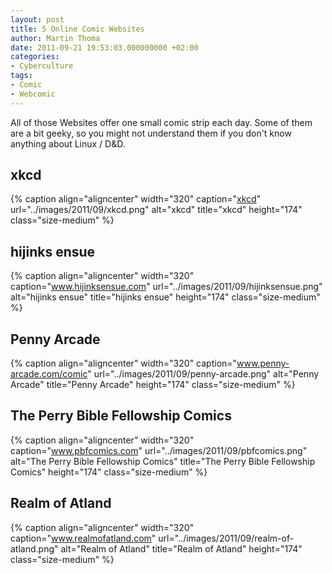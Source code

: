 ```yaml
---
layout: post
title: 5 Online Comic Websites
author: Martin Thoma
date: 2011-09-21 19:53:03.000000000 +02:00
categories:
- Cyberculture
tags:
- Comic
- Webcomic
---
```

All of those Websites offer one small comic strip each day. Some of them are a bit geeky, so you might not understand them if you don't know anything about Linux / D&amp;D.
<h2>xkcd</h2>
{% caption align="aligncenter" width="320" caption="<a href='http://xkcd.com/'>xkcd</a>" url="../images/2011/09/xkcd.png" alt="xkcd" title="xkcd" height="174" class="size-medium" %}

<h2>hijinks ensue</h2>
{% caption align="aligncenter" width="320" caption="<a href='http://hijinksensue.com/2011/01/11/failed-enterprises/' rel='nofollow'>www.hijinksensue.com</a>" url="../images/2011/09/hijinksensue.png" alt="hijinks ensue" title="hijinks ensue" height="174" class="size-medium" %}

<h2>Penny Arcade</h2>
{% caption align="aligncenter" width="320" caption="<a href='http://www.penny-arcade.com/comic/2010/10/13/' rel='nofollow'>www.penny-arcade.com/comic</a>" url="../images/2011/09/penny-arcade.png" alt="Penny Arcade" title="Penny Arcade" height="174" class="size-medium" %}

<h2>The Perry Bible Fellowship Comics</h2>
{% caption align="aligncenter" width="320" caption="<a href='http://www.pbfcomics.com/' rel='nofollow'>www.pbfcomics.com</a>" url="../images/2011/09/pbfcomics.png" alt="The Perry Bible Fellowship Comics" title="The Perry Bible Fellowship Comics" height="174" class="size-medium" %}

<h2>Realm of Atland</h2>
{% caption align="aligncenter" width="320" caption="<a href='http://www.realmofatland.com/?p=235' rel='nofollow'>www.realmofatland.com</a>" url="../images/2011/09/realm-of-atland.png" alt="Realm of Atland" title="Realm of Atland" height="174" class="size-medium" %}
